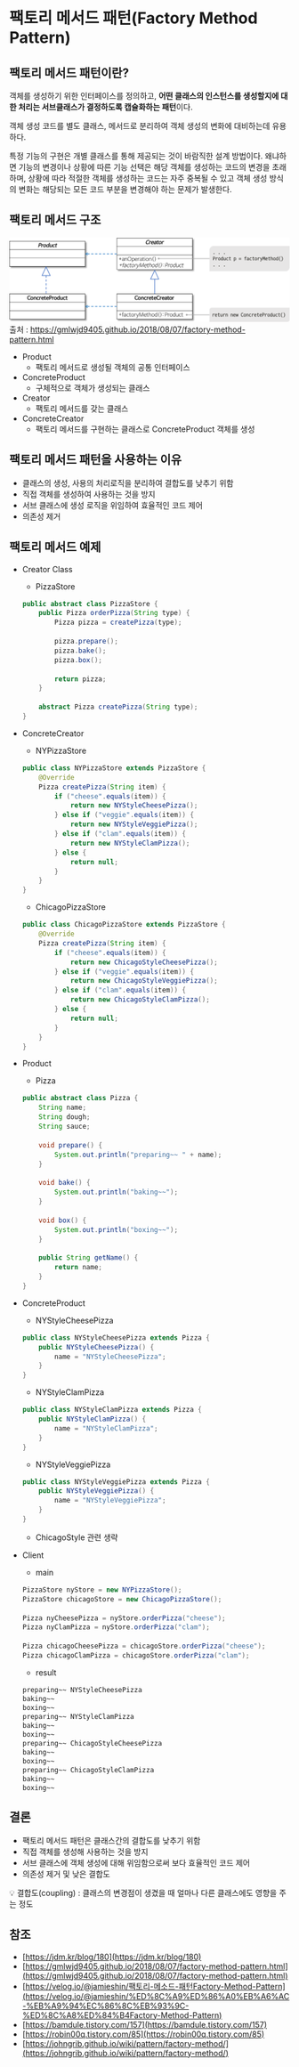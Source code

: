 # 팩토리 메서드 패턴(Factory Method Pattern)

## 팩토리 메서드 패턴이란?

객체를 생성하기 위한 인터페이스를 정의하고, **어떤 클래스의 인스턴스를 생성할지에 대한 처리는 서브클래스가 결정하도록 캡슐화하는 패턴**이다.

객체 생성 코드를 별도 클래스, 메서드로 분리하여 객체 생성의 변화에 대비하는데 유용하다.

특정 기능의 구현은 개별 클래스를 통해 제공되는 것이 바람직한 설계 방법이다. 왜냐하면 기능의 변경이나 상황에 따른 기능 선택은 해당 객체를 생성하는 코드의 변경을 초래하며, 상황에 따라 적절한 객체를 생성하는 코드는 자주 중복될 수 있고 객체 생성 방식의 변화는 해당되는 모든 코드 부분을 변경해야 하는 문제가 발생한다.

## 팩토리 메서드 구조

![팩토리 메서드 구조](../assets/factory_method.png "팩토리 메서드 구조")
출처 : https://gmlwjd9405.github.io/2018/08/07/factory-method-pattern.html

- Product
    - 팩토리 메서드로 생성될 객체의 공통 인터페이스
- ConcreteProduct
    - 구체적으로 객체가 생성되는 클래스
- Creator
    - 팩토리 메서드를 갖는 클래스
- ConcreteCreator
    - 팩토리 메서드를 구현하는 클래스로 ConcreteProduct 객체를 생성

## 팩토리 메서드 패턴을 사용하는 이유

- 클래스의 생성, 사용의 처리로직을 분리하여 결합도를 낮추기 위함
- 직접 객체를 생성하여 사용하는 것을 방지
- 서브 클래스에 생성 로직을 위임하여 효율적인 코드 제어
- 의존성 제거

## 팩토리 메서드 예제

- Creator Class
    - PizzaStore
    
    ```java
    public abstract class PizzaStore {
        public Pizza orderPizza(String type) {
            Pizza pizza = createPizza(type);
    
            pizza.prepare();
            pizza.bake();
            pizza.box();
    
            return pizza;
        }
    
        abstract Pizza createPizza(String type);
    }
    ```
    

- ConcreteCreator
    - NYPizzaStore
    
    ```java
    public class NYPizzaStore extends PizzaStore {
        @Override
        Pizza createPizza(String item) {
            if ("cheese".equals(item)) {
                return new NYStyleCheesePizza();
            } else if ("veggie".equals(item)) {
                return new NYStyleVeggiePizza();
            } else if ("clam".equals(item)) {
                return new NYStyleClamPizza();
            } else {
                return null;
            }
        }
    }
    ```
    
    - ChicagoPizzaStore
    
    ```java
    public class ChicagoPizzaStore extends PizzaStore {
        @Override
        Pizza createPizza(String item) {
            if ("cheese".equals(item)) {
                return new ChicagoStyleCheesePizza();
            } else if ("veggie".equals(item)) {
                return new ChicagoStyleVeggiePizza();
            } else if ("clam".equals(item)) {
                return new ChicagoStyleClamPizza();
            } else {
                return null;
            }
        }
    }
    ```
    

- Product
    - Pizza
    
    ```java
    public abstract class Pizza {
        String name;
        String dough;
        String sauce;
    
        void prepare() {
            System.out.println("preparing~~ " + name);
        }
    
        void bake() {
            System.out.println("baking~~");
        }
    
        void box() {
            System.out.println("boxing~~");
        }
        
        public String getName() {
            return name;
        }
    }
    ```
    

- ConcreteProduct
    - NYStyleCheesePizza
    
    ```java
    public class NYStyleCheesePizza extends Pizza {
        public NYStyleCheesePizza() {
            name = "NYStyleCheesePizza";
        }
    }
    ```
    
    - NYStyleClamPizza
    
    ```java
    public class NYStyleClamPizza extends Pizza {
        public NYStyleClamPizza() {
            name = "NYStyleClamPizza";
        }
    }
    ```
    
    - NYStyleVeggiePizza
    
    ```java
    public class NYStyleVeggiePizza extends Pizza {
        public NYStyleVeggiePizza() {
            name = "NYStyleVeggiePizza";
        }
    }
    ```
    
    - ChicagoStyle 관련 생략

- Client
    - main
    
    ```java
    PizzaStore nyStore = new NYPizzaStore();
    PizzaStore chicagoStore = new ChicagoPizzaStore();
    
    Pizza nyCheesePizza = nyStore.orderPizza("cheese");
    Pizza nyClamPizza = nyStore.orderPizza("clam");
    
    Pizza chicagoCheesePizza = chicagoStore.orderPizza("cheese");
    Pizza chicagoClamPizza = chicagoStore.orderPizza("clam");
    ```
    
    - result
    
    ```
    preparing~~ NYStyleCheesePizza
    baking~~
    boxing~~
    preparing~~ NYStyleClamPizza
    baking~~
    boxing~~
    preparing~~ ChicagoStyleCheesePizza
    baking~~
    boxing~~
    preparing~~ ChicagoStyleClamPizza
    baking~~
    boxing~~
    ```
    

## 결론

- 팩토리 메서드 패턴은 클래스간의 결합도를 낮추기 위함
- 직접 객체를 생성해 사용하는 것을 방지
- 서브 클래스에 객체 생성에 대해 위임함으로써 보다 효율적인 코드 제어
- 의존성 제거 및 낮은 결합도

<aside>
💡 결합도(coupling) : 클래스의 변경점이 생겼을 때 얼마나 다른 클래스에도 영향을 주는 정도

</aside>

## 참조

- [https://jdm.kr/blog/180](https://jdm.kr/blog/180)
- [https://gmlwjd9405.github.io/2018/08/07/factory-method-pattern.html](https://gmlwjd9405.github.io/2018/08/07/factory-method-pattern.html)
- [https://velog.io/@jamieshin/팩토리-메소드-패턴Factory-Method-Pattern](https://velog.io/@jamieshin/%ED%8C%A9%ED%86%A0%EB%A6%AC-%EB%A9%94%EC%86%8C%EB%93%9C-%ED%8C%A8%ED%84%B4Factory-Method-Pattern)
- [https://bamdule.tistory.com/157](https://bamdule.tistory.com/157)
- [https://robin00q.tistory.com/85](https://robin00q.tistory.com/85)
- [https://johngrib.github.io/wiki/pattern/factory-method/](https://johngrib.github.io/wiki/pattern/factory-method/)